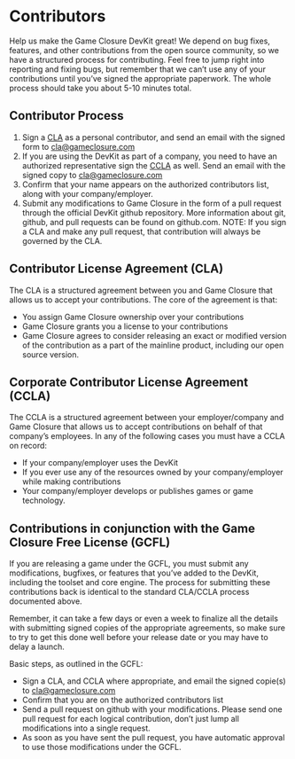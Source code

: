 <style> ol { list-style-type: decimal; } </style>

# Contributors

Help us make the Game Closure DevKit great! We depend on bug fixes, features, and other contributions from the open source community, so we have a structured process for contributing. Feel free to jump right into reporting and fixing bugs, but remember that we can’t use any of your contributions until you’ve signed the appropriate paperwork. The whole process should take you about 5-10 minutes total.

## Contributor Process

1. Sign a [CLA](https://docs.google.com/a/gameclosure.com/document/d/1EFrRh5Ry6YCQu0no7PPAx18XzLnVuy7eOPxWie3e3c4/edit?usp=sharing) as a personal contributor, and send an email with the signed form to cla@gameclosure.com
2. If you are using the DevKit as part of a company, you need to have an authorized representative sign the [CCLA](https://docs.google.com/a/gameclosure.com/document/d/1EFrRh5Ry6YCQu0no7PPAx18XzLnVuy7eOPxWie3e3c4/edit?usp=sharing) as well. Send an email with the signed copy to cla@gameclosure.com
3. Confirm that your name appears on the authorized contributors list, along with your company/employer.
4. Submit any modifications to Game Closure in the form of a pull request through the official DevKit github repository. More information about git, github, and pull requests can be found on github.com. NOTE: If you sign a CLA and make any pull request, that contribution will always be governed by the CLA.

## Contributor License Agreement (CLA)

The CLA is a structured agreement between you and Game Closure that allows us to accept your contributions. The core of the agreement is that:

* You assign Game Closure ownership over your contributions
* Game Closure grants you a license to your contributions
* Game Closure agrees to consider releasing an exact or modified version of the contribution as a part of the mainline product, including our open source version.

## Corporate Contributor License Agreement (CCLA)

The CCLA is a structured agreement between your employer/company and Game Closure that allows us to accept contributions on behalf of that company’s employees. In any of the following cases you must have a CCLA on record: 

* If your company/employer uses the DevKit
* If you ever use any of the resources owned by your company/employer while making contributions
* Your company/employer develops or publishes games or game technology.

## Contributions in conjunction with the Game Closure Free License (GCFL)

If you are releasing a game under the GCFL, you must submit any modifications, bugfixes, or features that you’ve added to the DevKit, including the toolset and core engine. The process for submitting these contributions back is identical to the standard CLA/CCLA process documented above. 

Remember, it can take a few days or even a week to finalize all the details with submitting signed copies of the appropriate agreements, so make sure to try to get this done well before your release date or you may have to delay a launch.

Basic steps, as outlined in the GCFL:

* Sign a CLA, and CCLA where appropriate, and email the signed copie(s) to cla@gameclosure.com
* Confirm that you are on the authorized contributors list
* Send a pull request on github with your modifications. Please send one pull request for each logical contribution, don’t just lump all modifications into a single request.
* As soon as you have sent the pull request, you have automatic approval to use those modifications under the GCFL.

